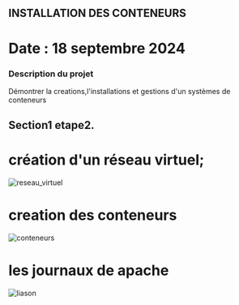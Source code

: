 ## INSTALLATION DES CONTENEURS 

# Date : 18 septembre 2024

### Description du projet 
Démontrer la creations,l'installations et gestions  d'un systèmes de conteneurs 

## Section1 etape2. 


# création d'un réseau virtuel;


![reseau_virtuel](TP2\images\Pmonreseau.PNG)

# creation des conteneurs

![conteneurs](TP2\images\P3Conteneur.PNG)



# les journaux de apache
![liason](TP2\images\plogsApache.PNG)



